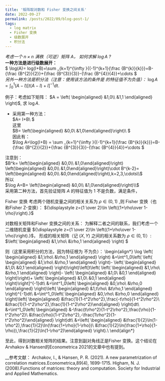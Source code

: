 ```yaml
---
title: '矩阵取对数和 Fisher 变换之间关系'
date: 2022-09-27
permalink: /posts/2022/09/blog-post-1/
tags:
  - log matrix
  - Fisher 变换
  - 级数展开
  - 积分法
---
```


_考虑一个 $n \times n$  满秩（可逆）矩阵 $A$， 如何求解 $\log A$ ?_  
__一种方法是进行级数展开：__  
$ \log(A)= log(I+B)=\sum _{k=1}^{\infty }{(-1)^{k+1}{\frac {B^{k}}{k}}}=B-{\frac {B^{2}}{2}}+{\frac {B^{3}}{3}}-{\frac {B^{4}}{4}}+\cdots $  
_另外一种方法是积分法（注意：使用该方法的条件是  的特征值不为负值）：_ 
$\log A=\int^1_0(A-I)[t(A-I)+I]^{-1}dt.$  

例子：考虑如下矩阵：
 $A = \left( \begin{aligned}  &1,0\\   &1,1 \end{aligned} \right)$, 求  $\log A$.

- 采用第一种方法：  
$A= I+B\\ $  
这里   
$B= \left(\begin{aligned}  &0,0\\ &1,0\end{aligned}\right)\\ $  
因此有：  
$\log A=\log(I+B) = \sum _{k=1}^{\infty }{(-1)^{k+1}{\frac {B^{k}}{k}}}=B-{\frac {B^{2}}{2}}+{\frac {B^{3}}{3}}-{\frac {B^{4}}{4}}+\cdots $  

注意到：  
$B^k= \left(\begin{aligned}  &0,0\\ &1,0\end{aligned}\right) \left(\begin{aligned}  &0,0\\ &1,0\end{aligned}\right)\cdot B^{k-2}= \left(\begin{aligned}  &0,0\\ &0,0\end{aligned}\right),k=2,3,\cdots\\$  
所以  
$\log A=B= \left(\begin{aligned}  &0,0\\ &1,0\end{aligned}\right)\\$  
采用第二种方法，首先验证矩阵 $A$ 的特征值为 $1$ 不是负数，满足条件， 
 
Fisher 变换
考虑两个随机变量之间的相关关系为 $\rho\in(0,1)$ ,则 Fisher 变换（也称Fisher Z-变换）：
${\displaystyle z={1 \over 2}\ln \left({1+\rho\over 1-\rho}\right).}$

对数相关矩阵和Fisher 变换之间的关系：
为解释二者之间的联系，我们考虑一个二维随机变量 
${\displaystyle z={1 \over 2}\ln \left({1+\rho\over 1-\rho}\right).}$，
形成的相关矩阵（记 $(X,Y)$  之间的相关系数为  $\rho\in (0,1)$）:
$\left( \begin{aligned}  &1,\rho\\   &\rho,1 \end{aligned} \right) $  

则（这里采用积分的方法，因为特征根为  不为负）：
    \begin{align*} \log  \left( \begin{aligned}  &1,\rho\\   &\rho,1 \end{aligned} \right) &=\int^1_0\left( \left( \begin{aligned}  &1,\rho\\   &\rho,1 \end{aligned} \right)- \left( \begin{aligned}  &1,0\\   &0,1 \end{aligned} \right)\right)\left[t\left( \left( \begin{aligned}  &1,\rho\\   &\rho,1 \end{aligned} \right)- \left( \begin{aligned}  &1,0\\   &0,1 \end{aligned} \right)\right)+ \left( \begin{aligned}  &1,0\\   &0,1 \end{aligned} \right)\right]^{-1}dt\\ &=\int^1_0\left(  \begin{aligned}  &0,\rho\\   &\rho,0 \end{aligned} \right)\left( \begin{aligned}  &1,t\rho\\   &t\rho,1 \end{aligned} \right)^{-1}dt\\ &=\int^1_0\left(  \begin{aligned}  &0,\rho\\   &\rho,0 \end{aligned} \right)\left( \begin{aligned}  &\frac{1}{1-t^2\rho^2},\frac{-t\rho}{1-t^2\rho^2}\\   &\frac{1}{1-t^2\rho^2},\frac{1}{1-t^2\rho^2}\end{aligned} \right)dt\\ &=\int^1_0\left( \begin{aligned}  &-\frac{t\rho^2}{1-t^2\rho^2},\frac{\rho}{1-t^2\rho^2}\\   &\frac{\rho}{1-t^2\rho^2},-\frac{1\rho^2}{1-t^2\rho^2}\end{aligned} \right)dt\\ &=\left( \begin{aligned}  &\frac{1}{2}\ln(1-\rho^2),\frac{1}{2}\ln(\frac{1+\rho}{1-\rho})\\   &\frac{1}{2}\ln(\frac{1+\rho}{1-\rho}),\frac{1}{2}\ln(1-\rho^2)\end{aligned} \right).\\ \end{align*}

至此，得到对数相关矩阵的结果。注意到副对角线正是Fisher 变换。这个结论在Arvhakov & Hansen的Econometrica 2021的文章中也有提到。

__参考文献：
Archakov, I., & Hansen, P. R. (2021). A new parametrization of correlation matrices.Econometrica,89(4), 1699-1715.
Higham, N. J. (2008).Functions of matrices: theory and computation. Society for Industrial and Applied Mathematics.
